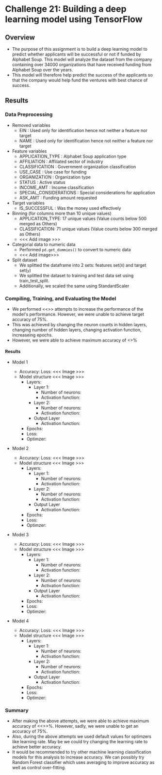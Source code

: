# Challenge 21: Building a deep learning model using TensorFlow

## Overview

- The purpose of this assignment is to build a deep learning model to predict whether applicants will be successful or not if funded by Alphabet Soup. This model will analyze the dataset from the company containing over 34000 organizations that have received funding from Alphabet Soup over the years.
- This model will therefore help predict the success of the applicants so that the company would help fund the ventures with best chance of success.

## Results

### Data Preprocessing
- Removed variables
  - EIN : Used only for identification hence not neither a feature nor target
  - NAME :  Used only for identification hence not neither a feature nor target
- Feature variables
  - APPLICATION_TYPE : Alphabet Soup application type
  - AFFILIATION : Affiliated sector of industry
  - CLASSIFICATION : Government organization classification
  - USE_CASE : Use case for funding
  - ORGANIZATION : Organization type
  - STATUS : Active status
  - INCOME_AMT : Income classification
  - SPECIAL_CONSIDERATIONS : Special considerations for application
  - ASK_AMT : Funding amount requested
- Target variables
  - IS_SUCCESSFUL : Was the money used effectively
- Binning (for columns more than 10 unique values)
  - APPLICATION_TYPE: 17 unique values (Value counts below 500 merged as Others)
  - CLASSIFICATION: 71 unique values (Value counts below 300 merged as Others)
  - <<< Add image >>>
- Categorial data to numeric data
  - Performed `pd.get_dummies()` to convert to numeric data
  - <<< Add image>>>
- Split dataset
  - We splitted the dataframe into 2 sets: features set(`X`) and target set(`y`)
  - We splitted the dataset to training and test data set using train_test_split.
  - Additionally, we scaled the same using StandardScaler 

### Compiling, Training, and Evaluating the Model

- We performed <<<X>>> attempts to increase the performance of the model's performance. However, we were unable to achieve target accuracy of 75%.
- This was achieved by changing the neuron counts in hidden layers, changing number of hidden layers, changing activation function, increaseing epochs.
- However, we were able to achieve maximum accuracy of <<percent>>%

#### Results

- Model 1
  - Accuracy:   Loss:
   <<< Image >>>
  - Model structure <<< Image >>>
    - Layers:
      - Layer 1:
        - Number of neurons:
        - Activation function:
      - Layer 2:
        - Number of neurons:
        - Activation function:
      - Output Layer
        - Activation function:
    - Epochs:
    - Loss:
    - Optimzer:

- Model 2
  - Accuracy:   Loss:
   <<< Image >>>
  - Model structure <<< Image >>>
    - Layers:
      - Layer 1:
        - Number of neurons:
        - Activation function:
      - Layer 2:
        - Number of neurons:
        - Activation function:
      - Output Layer
        - Activation function:
    - Epochs:
    - Loss:
    - Optimzer:

- Model 3
  - Accuracy:   Loss:
   <<< Image >>>
  - Model structure <<< Image >>>
    - Layers:
      - Layer 1:
        - Number of neurons:
        - Activation function:
      - Layer 2:
        - Number of neurons:
        - Activation function:
      - Output Layer
        - Activation function:
    - Epochs:
    - Loss:
    - Optimzer:
   

- Model 4
  - Accuracy:   Loss:
   <<< Image >>>
  - Model structure <<< Image >>>
    - Layers:
      - Layer 1:
        - Number of neurons:
        - Activation function:
      - Layer 2:
        - Number of neurons:
        - Activation function:
      - Output Layer
        - Activation function:
    - Epochs:
    - Loss:
    - Optimzer:

### Summary

- After making the above attempts, we were able to achieve maximum accuracy of <<<X>>>%. However, sadly, we were unable to get an accuracy of 75%.
- Also, during the above attempts we used default values for optimzers like learning rate. May be we could try changing the learning rate to achieve better accuracy.
- It would be recommended to try other machine learning classification models for this analysis to increase accuracy. We can possibly try Random Forest classifier which uses averaging to improve accuracy as well as control over-fitting.
